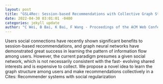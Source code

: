 ```yaml
--- 
layout: post 
title: "GSL4Rec: Session-based Recommendations with Collective Graph Structure Learning and Next Interaction Prediction" 
date: 2022-04-30 03:01:01 -0400 
categories: jekyll update 
author: "C Wei, B Bai, K Bai, F Wang - Proceedings of the ACM Web Conference 2022, 2022" 
--- 
```

Users social connections have recently shown significant benefits to session-based recommendations, and graph neural networks have demonstrated great success in learning the pattern of information flow among users. However, the current paradigm presumes a given social network, which is not necessarily consistent with the fast- evolving shared interests and is expensive to collect. We propose a novel idea to learn the graph structure among users and make recommendations collectively in a Cites: Recommender systems with social regularization